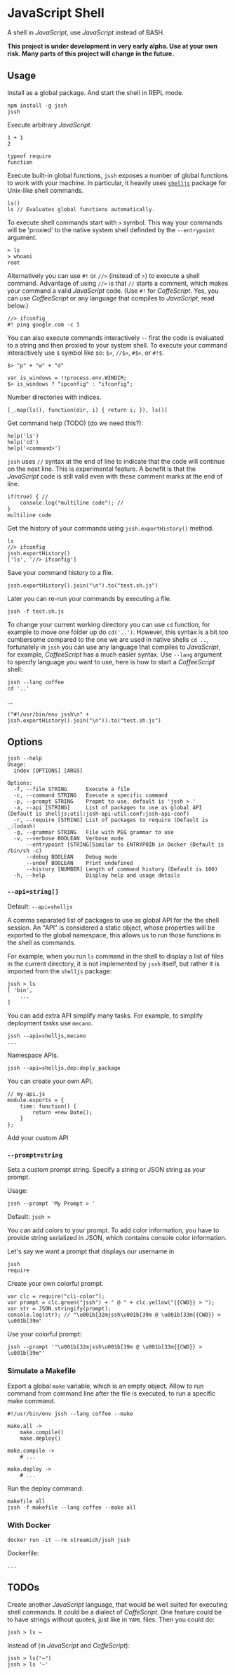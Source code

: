 # JavaScript Shell

A shell in *JavaScript*, use *JavaScript* instead of BASH.

**This project is under development in very early alpha. Use at your own risk. Many parts of this project will change
in the future.**
  
## Usage

Install as a global package. And start the shell in REPL mode.

    npm install -g jssh
    jssh
    
Execute arbitrary *JavaScript*.

    1 + 1
    2
    
    typeof require
    function
    
Execute built-in global functions, `jssh` exposes a number of global functions to work with your machine. In particular,
it heavily uses [`shelljs`](http://npmjs.com/package/shelljs) package for Unix-like shell commands.
 
    ls()
    ls // Evaluates global functions automatically.
    
To execute shell commands start with `>` symbol. This way your commands will be 'proxied' to the native system shell
definded by the `--entrypoint` argument.

    > ls
    > whoami
    root
    
Alternatively you can use `#!` or `//>` (instead of `>`) to execute a shell command. Advantage of using `//>` is that 
`//` starts a comment, which makes your command a valid *JavaScript* code. (Use `#!` for *CoffeScript*. Yes, you can
use *CoffeeScript* or any language that compiles to *JavaScript*, read below.) 

    //> ifconfig
    #! ping google.com -c 1

You can also execute commands interactively -- first the code is evaluated to a string and then proxied to your system 
shell. To execute your command interactively use `$` symbol like so: `$>`, `//$>`, `#$>`, or `#!$`.

    $> "p" + "w" + "d"
    
    var is_windows = !!process.env.WINDIR;
    $> is_windows ? "ipconfig" : "ifconfig";

Number directories with indices.

    [_.map(ls(), function(dir, i) { return i; }), ls()]

Get command help (TODO) (do we need this?):

    help('ls')
    help('cd')
    help('<command>')
    
`jssh` uses `//` syntax at the end of line to indicate that the code will continue on the next line. This is experimental
feature. A benefit is that the *JavaScript* code is still valid even with these comment marks at the end of line.
 
    if(true) { //
        console.log("multiline code"); //
    }
    multiline code
    
Get the history of your commands using `jssh.exportHistory()` method.

    ls
    //> ifconfig
    jssh.exportHistory()
    ['ls', '//> ifconfig']
    
Save your command history to a file.

    jssh.exportHistory().join("\n").to("test.sh.js")
    
Later you can re-run your commands by executing a file.

    jssh -f test.sh.js
    
To change your current working directory you can use `cd` function, for example to move one folder up do `cd('..')`.
However, this syntax is a bit too cumbersome compared to the one we are used in native shells `cd ..`, fortunately in 
`jssh` you can use any language that compiles to *JavaScript*, for example, *CoffeeScript* has a much easier syntax. 
Use `--lang` argument to specify language you want to use, here is how to start a *CoffeeScript* shell:

    jssh --lang coffee
    cd '..'    
    
...    
    
    ("#!/usr/bin/env jssh\n" + jssh.exportHistory().join("\n")).to("test.sh.js")

## Options

    jssh --help
    Usage:
      index [OPTIONS] [ARGS]
    
    Options:
      -f, --file STRING      Execute a file
      -c, --command STRING   Execute a specific command
      -p, --prompt STRING    Propmt to use, default is 'jssh > '
      -a, --api [STRING]     List of packages to use as global API (Default is shelljs;util:jssh-api-util;conf:jssh-api-conf)
      -r, --require [STRING] List of packages to require (Default is _:lodash)
      -g, --grammar STRING   File with PEG grammar to use
      -v, --verbose BOOLEAN  Verbose mode
          --entrypoint [STRING]Similar to ENTRYPOIN in Docker (Default is /bin/sh -c)
          --debug BOOLEAN    Debug mode
          --undef BOOLEAN    Print undefined
          --history [NUMBER] Length of command history (Default is 100)
      -h, --help             Display help and usage details

### `--api=string[]`

Default: `--api=shelljs`

A comma separated list of packages to use as global API for the the shell session. An "API" is considered a static object,
whose properties will be exported to the global namespace, this allows us to run those functions in the shell as commands. 

For example, when you run `ls` command in the shell to display a list of files in the current directory, it is not
implemented by `jssh` itself, but rather it is imported from the `shelljs` package:

    jssh > ls
    [ 'bin',
        ...
    ]
        
You can add extra API simplify many tasks. For example, to simplify deployment tasks use `mecano`.

    jssh --api=shelljs,mecano
    ...
 
Namespace APIs.

    jssh --api=shelljs,dep:deply_package

You can create your own API.

    // my-api.js
    module.exports = {
        time: function() {
            return +new Date();
        }
    };

Add your custom API


### `--prompt=string`
 
Sets a custom prompt string. Specify a string or JSON string as your prompt.

Usage:

    jssh --prompt 'My Prompt > '

Default: `jssh > `

You can add colors to your prompt. To add color information, you have to provide string serialized in JSON, which
contains console color information.

Let's say we want a prompt that displays our username in

    jssh
    require

Create your own colorful prompt.

    var clc = require("cli-color");
    var prompt = clc.green("jssh") + " @ " + clc.yellow("{{CWD}} > ");
    var str = JSON.stringify(prompt);
    console.log(str); // "\u001b[32mjssh\u001b[39m @ \u001b[33m{{CWD}} > \u001b[39m"
        
Use your colorful prompt:

    jssh --prompt '"\u001b[32mjssh\u001b[39m @ \u001b[33m{{CWD}} > \u001b[39m"'
    
### Simulate a Makefile

Export a global `make` variable, which is an empty object. Allow to run command from command line after the file is
executed, to run a specific make command.

    #!/usr/bin/env jssh --lang coffee --make
    
    make.all ->
        make.compile()
        make.deploy()
        
    make.compile ->
        # ...
        
    make.deploy ->
        # ...
        
Run the deploy command:

    makefile all
    jssh -f makefile --lang coffee --make all

### With Docker

    docker run -it --rm streamich/jssh jssh

Dockerfile:

    ...

## TODOs

Create another *JavaScript* language, that would be well suited for executing shell commands. It could be a dialect of
*CoffeScript*. One feature could be to have strings without quotes, just like in `YAML` files. Then you could do:

    jssh > ls ~
    
Instead of (in *JavaScript* and *CoffeScript*):
    
    jssh > ls("~")
    jssh > ls '~'
